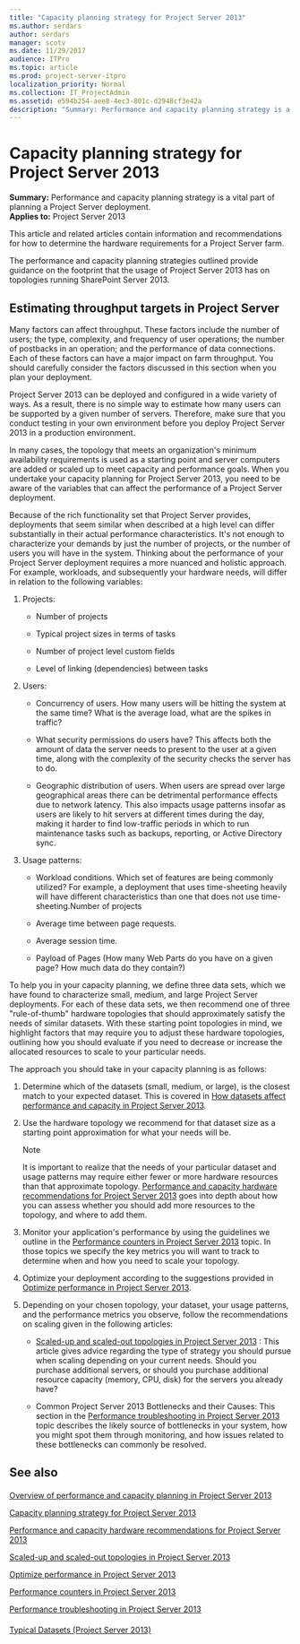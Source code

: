 ```yaml
---
title: "Capacity planning strategy for Project Server 2013"
ms.author: serdars
author: serdars
manager: scotv
ms.date: 11/29/2017
audience: ITPro
ms.topic: article
ms.prod: project-server-itpro
localization_priority: Normal
ms.collection: IT_ProjectAdmin
ms.assetid: e594b254-aee8-4ec3-801c-d2948cf3e42a
description: "Summary: Performance and capacity planning strategy is a vital part of planning a Project Server deployment."
---
```


# Capacity planning strategy for Project Server 2013
 
 **Summary:** Performance and capacity planning strategy is a vital part of planning a Project Server deployment.<br/>
**Applies to:** Project Server 2013
  
This article and related articles contain information and recommendations for how to determine the hardware requirements for a Project Server farm.
  
The performance and capacity planning strategies outlined provide guidance on the footprint that the usage of Project Server 2013 has on topologies running SharePoint Server 2013. 
  
## Estimating throughput targets in Project Server

Many factors can affect throughput. These factors include the number of users; the type, complexity, and frequency of user operations; the number of postbacks in an operation; and the performance of data connections. Each of these factors can have a major impact on farm throughput. You should carefully consider the factors discussed in this section when you plan your deployment.
  
Project Server 2013 can be deployed and configured in a wide variety of ways. As a result, there is no simple way to estimate how many users can be supported by a given number of servers. Therefore, make sure that you conduct testing in your own environment before you deploy Project Server 2013 in a production environment.
  
In many cases, the topology that meets an organization's minimum availability requirements is used as a starting point and server computers are added or scaled up to meet capacity and performance goals. When you undertake your capacity planning for Project Server 2013, you need to be aware of the variables that can affect the performance of a Project Server deployment.
  
Because of the rich functionality set that Project Server provides, deployments that seem similar when described at a high level can differ substantially in their actual performance characteristics. It's not enough to characterize your demands by just the number of projects, or the number of users you will have in the system. Thinking about the performance of your Project Server deployment requires a more nuanced and holistic approach. For example, workloads, and subsequently your hardware needs, will differ in relation to the following variables:
  
1. Projects:
    
   - Number of projects
    
   - Typical project sizes in terms of tasks
    
   - Number of project level custom fields
    
   - Level of linking (dependencies) between tasks
    
2. Users:
    
   - Concurrency of users. How many users will be hitting the system at the same time? What is the average load, what are the spikes in traffic?
    
   - What security permissions do users have? This affects both the amount of data the server needs to present to the user at a given time, along with the complexity of the security checks the server has to do.
    
   - Geographic distribution of users. When users are spread over large geographical areas there can be detrimental performance effects due to network latency. This also impacts usage patterns insofar as users are likely to hit servers at different times during the day, making it harder to find low-traffic periods in which to run maintenance tasks such as backups, reporting, or Active Directory sync.
    
3. Usage patterns:
    
   - Workload conditions. Which set of features are being commonly utilized? For example, a deployment that uses time-sheeting heavily will have different characteristics than one that does not use time-sheeting.Number of projects
    
   - Average time between page requests.
    
   - Average session time.
    
   - Payload of Pages (How many Web Parts do you have on a given page? How much data do they contain?)
    
To help you in your capacity planning, we define three data sets, which we have found to characterize small, medium, and large Project Server deployments. For each of these data sets, we then recommend one of three "rule-of-thumb" hardware topologies that should approximately satisfy the needs of similar datasets. With these starting point topologies in mind, we highlight factors that may require you to adjust these hardware topologies, outlining how you should evaluate if you need to decrease or increase the allocated resources to scale to your particular needs. 
  
The approach you should take in your capacity planning is as follows:
  
1. Determine which of the datasets (small, medium, or large), is the closest match to your expected dataset. This is covered in [How datasets affect performance and capacity in Project Server 2013](how-datasets-affect-performance-and-capacity-in-project-server-2013.md).
    
2. Use the hardware topology we recommend for that dataset size as a starting point approximation for what your needs will be. 
    
    > [!NOTE]
    > It is important to realize that the needs of your particular dataset and usage patterns may require either fewer or more hardware resources than that approximate topology. [Performance and capacity hardware recommendations for Project Server 2013](performance-and-capacity-hardware-recommendations-for-project-server-2013.md) goes into depth about how you can assess whether you should add more resources to the topology, and where to add them.
  
3. Monitor your application's performance by using the guidelines we outline in the [Performance counters in Project Server 2013](performance-counters-in-project-server-2013.md) topic. In those topics we specify the key metrics you will want to track to determine when and how you need to scale your topology.
    
4. Optimize your deployment according to the suggestions provided in [Optimize performance in Project Server 2013](optimize-performance-in-project-server-2013.md). 
    
5. Depending on your chosen topology, your dataset, your usage patterns, and the performance metrics you observe, follow the recommendations on scaling given in the following articles:
    
   - [Scaled-up and scaled-out topologies in Project Server 2013](scaled-up-and-scaled-out-topologies-in-project-server-2013.md) : This article gives advice regarding the type of strategy you should pursue when scaling depending on your current needs. Should you purchase additional servers, or should you purchase additional resource capacity (memory, CPU, disk) for the servers you already have?
    
   - Common Project Server 2013 Bottlenecks and their Causes: This section in the [Performance troubleshooting in Project Server 2013](performance-troubleshooting-in-project-server-2013.md) topic describes the likely source of bottlenecks in your system, how you might spot them through monitoring, and how issues related to these bottlenecks can commonly be resolved.
    
## See also

#### 

[Overview of performance and capacity planning in Project Server 2013](overview-of-performance-and-capacity-planning-in-project-server-2013.md)
  
[Capacity planning strategy for Project Server 2013](capacity-planning-strategy-for-project-server-2013.md)
  
[Performance and capacity hardware recommendations for Project Server 2013](performance-and-capacity-hardware-recommendations-for-project-server-2013.md)
  
[Scaled-up and scaled-out topologies in Project Server 2013](scaled-up-and-scaled-out-topologies-in-project-server-2013.md)
  
[Optimize performance in Project Server 2013](optimize-performance-in-project-server-2013.md)
  
[Performance counters in Project Server 2013](performance-counters-in-project-server-2013.md)
  
[Performance troubleshooting in Project Server 2013](performance-troubleshooting-in-project-server-2013.md)
#### 

[Typical Datasets (Project Server 2013)](https://technet.microsoft.com/library/e2a0a4b6-0bda-468e-aeca-00f2807bf644.aspx)


